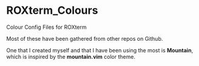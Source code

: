 # ROXterm_Colours
Colour Config Files for ROXterm

Most of these have been gathered from other repos on Github.

One that I created myself and that I have been using the most is **Mountain**, which is inspired by the **mountain.vim** color theme.
